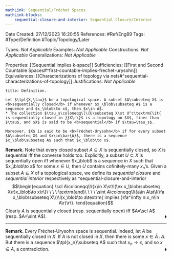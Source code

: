 ```yaml
---
mathLink: Sequential/Fréchet Spaces
mathLink-blocks:
    sequential-closure-and-interior: Sequential Closure/Interior
---
```


<div class="topSpace"></div>

Date Created: 27/12/2023 16:20:55
References: #Ref/Eng89
Tags: #Type/Definition #Topic/Topology/Later

Types: <i>Not Applicable</i>
Examples: <i>Not Applicable</i>
Constructions: <i>Not Applicable</i>
Generalizations: <i>Not Applicable</i>

Properties: [[Sequential implies k-space]]
Sufficiencies: [[First and Second Countable Spaces#^first-countable-implies-frechet-urysohn]]
Equivalences: [[Characterizations of topology via nets#^sequential-characterizations-of-topology]]
Justifications: <i>Not Applicable</i>

``` ad-Definition
title: Definition.

Let $\tpl{X,\tau}$ be a topological space. A subset $A\subseteq X$ is <b>sequentially closed</b> if whenever $x_\blob\subseteq A$ is a sequence and $x_\blob\to x$, then $x\in A$.
* The collection $\tau_s\coloneqq\l\{U\subseteq X\st U^c\textrm{\it{  is sequentially closed in }}X\r\}$ is a topology on $X$, finer than $\tau$, and $X$ is said to be <b>sequential</b> if $\tau=\tau_s$.

Moreover, $X$ is said to be <b>Fréchet-Urysohn</b> if for every subset $A\subseteq X$ and $x\in\bar{A}$, there is a sequence $x_\blob\subseteq A$ such that $x_\blob\to x$.

```

<b>Remark.</b> Note that every closed subset $A\subseteq X$ is sequentially closed, so $X$ is sequential iff the converse holds too. Explicitly, a subset $U\subseteq X$ is sequentially open iff whenever $x_\blob$ is a sequence in $X$ such that $x_\blob\to x$ for some $x\in U$, then $U$ contains cofinitely-many $x_n$’s. Given a subset $A\subseteq X$ of a topological space, we define its <i>sequential closure</i> and <i>sequential interior</i> respectively as ^sequential-closure-and-interior
$$\begin{equation}
    \scl A\coloneqq\l\{x\in X\st\l(\ex x_\blob\subseteq X\r)x_\blob\to x\r\}\ \ \ \ \textrm{and}\ \ \ \ \sint A\coloneqq\l\{a\in A\st\l(\fa x_\blob\subseteq X\r)\l(x_\blob\to a\textrm{ implies }\fa^\infty n:x_n\in A\r)\r\}.
\end{equation}$$
Clearly $A$ is sequentially closed (resp. sequentially open) iff $A=\scl A$ (resp. $A=\sint A$).<span style="float:right;">$\blacklozenge$</span>

---

<b>Remark.</b> Every Fréchet-Urysohn space is sequential. Indeed, let $A$ be sequentially closed in $X$. If $A$ is not closed in $X$, then there is some $x\in\bar{A}\comp A$. But there is a sequence $\tpl{x_n}\subseteq A$ such that $x_n\to x$, and so $x\in A$, a contradiction.<span style="float:right;">$\blacklozenge$</span>

